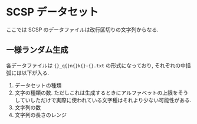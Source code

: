 # SCSP データセット

ここでは SCSP のデータファイルは改行区切りの文字列からなる. 

## 一様ランダム生成

各データファイルは `{}_q{}n{}k{}-{}.txt` の形式になっており,
それぞれの中括弧には以下が入る.

1. データセットの種類
1. 文字の種類の数. ただしこれは生成するときにアルファベットの上限をそうしていしただけで実際に使われている文字種はそれより少ない可能性がある. 
1. 文字列の数
1. 文字列の長さのレンジ
